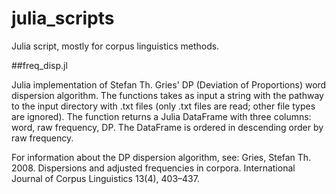 # julia_scripts
Julia script, mostly for corpus linguistics methods.

##freq_disp.jl

Julia implementation of Stefan Th. Gries' DP (Deviation of Proportions) word dispersion algorithm. The functions takes as input a string with the pathway to the input directory with .txt files (only .txt files are read; other file types are ignored). The function returns a Julia DataFrame with three columns: word, raw frequency, DP. The DataFrame is ordered in descending order by raw frequency.

For information about the DP dispersion algorithm, see:
Gries, Stefan Th. 2008. Dispersions and adjusted frequencies in corpora. International Journal of Corpus Linguistics 13(4), 403–437.

